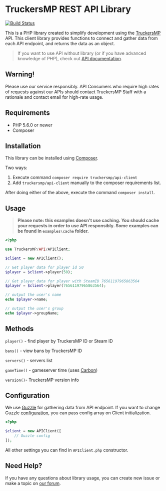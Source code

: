 # TruckersMP REST API Library

[![Build Status](https://travis-ci.org/TruckersMP/API-Client.svg?branch=master)](https://travis-ci.org/TruckersMP/API-Client)

This is a PHP library created to simplify development using the [TruckersMP](http://truckersmp.com/) API. This client library provides functions to connect and gather data from each API endpoint, and returns the data as an object.

> If you want to use API without library (or if you have advanced knowledge of PHP), check out [API documentation](https://stats.truckersmp.com/api).

## Warning!

Please use our service responsibly. API Consumers who require high rates of requests against our APIs should contact TruckersMP Staff with a rationale and contact email for high-rate usage.


## Requirements  

- PHP 5.6.0 or newer
- Composer

## Installation

This library can be installed using [Composer](http://getcomposer.org/).

Two ways:
1. Execute command `composer require truckersmp/api-client`
2. Add `truckersmp/api-client` manually to the composer requirements list.

After doing either of the above, execute the command `composer install`.

## Usage

> **Please note: this examples doesn't use caching. You should cache your requests in order to use API responsibly. Some examples can be found in `examples\cache` folder.**  

```php
<?php

use TruckersMP/API/APIClient;

$client = new APIClient();

// Get player data for player id 50
$player = $client->player(50);

// Get player data for player with SteamID 76561197965863564
$player = $client->player(76561197965863564);

// output the user's name
echo $player->name;

// output the user's group
echo $player->groupName;

```

## Methods

`player()` - find player by TruckersMP ID or Steam ID

`bans()` - view bans by TruckersMP ID

`servers()` - servers list

`gameTime()` - gameserver time (uses [Carbon](http://carbon.nesbot.com/docs/))

`version()`- TruckersMP version info

## Configuration

We use [Guzzle](https://github.com/guzzle/guzzle) for gathering data from API endpoint. If you want to change Guzzle [configuration](http://guzzlephp.org/), you can pass config array on Client initialization.

```php
<?php 

$client = new APIClient([
    // Guzzle config
]);
```

All other settings you can find in `APIClient.php` constructor.


## Need Help?

If you have any questions about library usage, you can create new issue or make a topic on [our forum](https://forum.truckersmp.com/index.php?/forum/198-developer-portal/).

